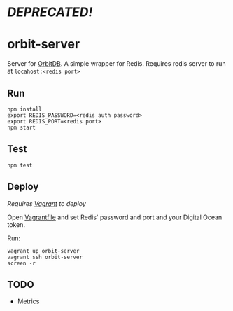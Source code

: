 # ***DEPRECATED!***

# orbit-server

Server for [OrbitDB](https://github.com/haadcode/orbit-db). A simple wrapper for Redis. Requires redis server to run at `locahost:<redis port>`

## Run
```
npm install
export REDIS_PASSWORD=<redis auth password>
export REDIS_PORT=<redis port>
npm start
```

## Test
```
npm test
```

## Deploy

*Requires [Vagrant](https://www.vagrantup.com/downloads.html) to deploy*

Open [Vagrantfile]() and set Redis' password and port and your Digital Ocean token.

Run:
```
vagrant up orbit-server
vagrant ssh orbit-server
screen -r
```

## TODO
- Metrics
